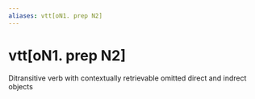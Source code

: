 ```yaml
---
aliases: vtt[oN1. prep N2]
---
```

# vtt[oN1. prep N2]

Ditransitive verb with contextually retrievable omitted direct and indrect objects